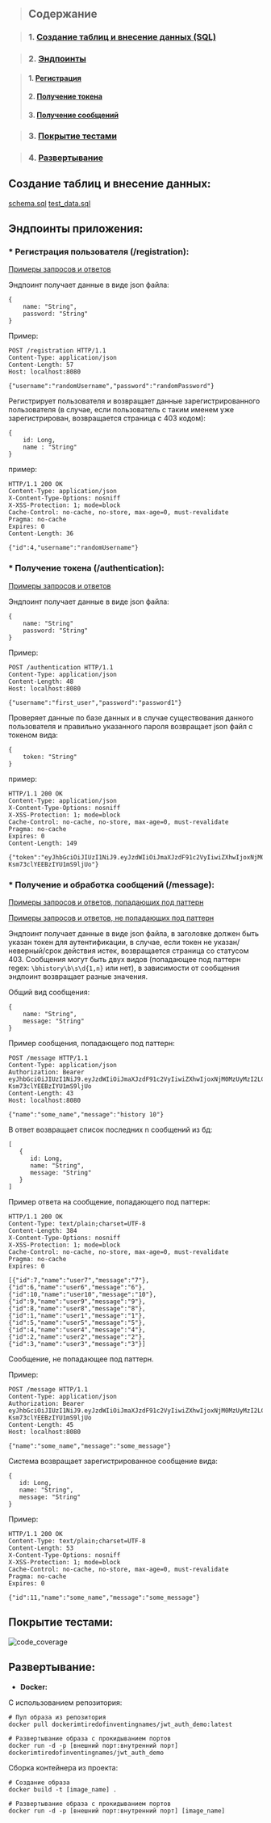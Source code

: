 > ## __Содержание__

> ### 1. [Создание таблиц и внесение данных (SQL)](#создание-таблиц-и-внесение-данных)

> ### 2. [Эндпоинты](#эндпоинты-приложения)

> #### 1. [Регистрация](#регистрация_пользователя_registration)
> #### 2. [Получение токена](#получение_токена_authentication)
> #### 3. [Получение сообщений](#получение_и_обработка_сообщений_message)

> ### 3. [Покрытие тестами](#покрытие_тестами)

> ### 4. [Развертывание](#развертывание)





## Создание таблиц и внесение данных: 
[schema.sql](https://github.com/codepink-glitch/jwt_auth_demo/blob/master/src/main/resources/schema.sql)
[test_data.sql](https://github.com/codepink-glitch/jwt_auth_demo/blob/master/src/test/resources/test_data.sql)

## Эндпоинты приложения:

### * __Регистрация пользователя (/registration):__

[Примеры запросов и ответов](https://github.com/codepink-glitch/jwt_auth_demo/tree/master/generated-snippets/registration)

Эндпоинт получает данные в виде json файла: 
```
{
    name: "String",
    password: "String"
}
```

Пример: 
```
POST /registration HTTP/1.1
Content-Type: application/json
Content-Length: 57
Host: localhost:8080

{"username":"randomUsername","password":"randomPassword"}
```

Регистрирует пользователя и возвращает данные зарегистрированного пользователя
(в случае, если пользователь с таким именем уже зарегистрирован, возвращается страница с 403 кодом):

```
{
    id: Long,
    name : "String"
}
```

пример:
```
HTTP/1.1 200 OK
Content-Type: application/json
X-Content-Type-Options: nosniff
X-XSS-Protection: 1; mode=block
Cache-Control: no-cache, no-store, max-age=0, must-revalidate
Pragma: no-cache
Expires: 0
Content-Length: 36

{"id":4,"username":"randomUsername"}
```

### * __Получение токена (/authentication):__

[Примеры запросов и ответов](https://github.com/codepink-glitch/jwt_auth_demo/tree/master/generated-snippets/authentication)

Эндпоинт получает данные в виде json файла:

```
{
    name: "String"
    password: "String" 
}
```

Пример:
```
POST /authentication HTTP/1.1
Content-Type: application/json
Content-Length: 48
Host: localhost:8080

{"username":"first_user","password":"password1"}
```

Проверяет данные по базе данных и в случае существования данного пользователя и правильно указанного пароля возвращает json файл с токеном вида:

```
{
    token: "String" 
}
```

пример:
```
HTTP/1.1 200 OK
Content-Type: application/json
X-Content-Type-Options: nosniff
X-XSS-Protection: 1; mode=block
Cache-Control: no-cache, no-store, max-age=0, must-revalidate
Pragma: no-cache
Expires: 0
Content-Length: 149

{"token":"eyJhbGciOiJIUzI1NiJ9.eyJzdWIiOiJmaXJzdF91c2VyIiwiZXhwIjoxNjM0MzUyMzI2LCJpYXQiOjE2MzQzNDg3MjZ9.hsC61Fn9pWJAkYzLjsB-Ksm73clYEEBzIYU1mS9ljUo"}
```

### * __Получение и обработка сообщений (/message):__

[Примеры запросов и ответов, попадающих под паттерн](https://github.com/codepink-glitch/jwt_auth_demo/tree/master/generated-snippets/message%20(requesting%20history))

[Примеры запросов и ответов, не попадающих под паттерн](https://github.com/codepink-glitch/jwt_auth_demo/tree/master/generated-snippets/message)

Эндпоинт получает данные в виде json файла, в заголовке должен быть указан токен для аутентификации, в случае, если токен не указан/неверный/срок действия истек,
возвращается страница со статусом 403.
Сообщения могут быть двух видов (попадающее под паттерн regex: ```\bhistory\b\s\d{1,n}``` или нет), в зависимости от сообщения эндпоинт возвращает разные значения.

Общий вид сообщения:

```
{
    name: "String",
    message: "String"
}
```


Пример сообщения, попадающего под паттерн:

``` 
POST /message HTTP/1.1
Content-Type: application/json
Authorization: Bearer eyJhbGciOiJIUzI1NiJ9.eyJzdWIiOiJmaXJzdF91c2VyIiwiZXhwIjoxNjM0MzUyMzI2LCJpYXQiOjE2MzQzNDg3MjZ9.hsC61Fn9pWJAkYzLjsB-Ksm73clYEEBzIYU1mS9ljUo
Content-Length: 43
Host: localhost:8080

{"name":"some_name","message":"history 10"}
```

В ответ возвращает список последних n сообщений из бд:

```
[
   {
      id: Long,
      name: "String",
      message: "String"
   }
]
```

Пример ответа на сообщение, попадающего под паттерн:

```
HTTP/1.1 200 OK
Content-Type: text/plain;charset=UTF-8
Content-Length: 384
X-Content-Type-Options: nosniff
X-XSS-Protection: 1; mode=block
Cache-Control: no-cache, no-store, max-age=0, must-revalidate
Pragma: no-cache
Expires: 0

[{"id":7,"name":"user7","message":"7"},{"id":6,"name":"user6","message":"6"},{"id":10,"name":"user10","message":"10"},{"id":9,"name":"user9","message":"9"},{"id":8,"name":"user8","message":"8"},{"id":1,"name":"user1","message":"1"},{"id":5,"name":"user5","message":"5"},{"id":4,"name":"user4","message":"4"},{"id":2,"name":"user2","message":"2"},{"id":3,"name":"user3","message":"3"}]
```

Сообщение, не попадающее под паттерн. 

Пример:

```
POST /message HTTP/1.1
Content-Type: application/json
Authorization: Bearer eyJhbGciOiJIUzI1NiJ9.eyJzdWIiOiJmaXJzdF91c2VyIiwiZXhwIjoxNjM0MzUyMzI2LCJpYXQiOjE2MzQzNDg3MjZ9.hsC61Fn9pWJAkYzLjsB-Ksm73clYEEBzIYU1mS9ljUo
Content-Length: 45
Host: localhost:8080

{"name":"some_name","message":"some_message"}
```

Система возвращает зарегистрированное сообщение вида:

```
{
   id: Long,
   name: "String",
   message: "String"
}
```

Пример:

```
HTTP/1.1 200 OK
Content-Type: text/plain;charset=UTF-8
Content-Length: 53
X-Content-Type-Options: nosniff
X-XSS-Protection: 1; mode=block
Cache-Control: no-cache, no-store, max-age=0, must-revalidate
Pragma: no-cache
Expires: 0

{"id":11,"name":"some_name","message":"some_message"}
```

## Покрытие тестами: 

![code_coverage](https://raw.githubusercontent.com/codepink-glitch/jwt_auth_demo/master/coverage_report/code_coverage.jpg)

## Развертывание: 

* __Docker:__

С использованием репозитория:

```
# Пул образа из репозитория
docker pull dockerimtiredofinventingnames/jwt_auth_demo:latest

# Развертывание образа с прокидыванием портов 
docker run -d -p [внешний порт:внутренний порт] dockerimtiredofinventingnames/jwt_auth_demo
```

Сборка контейнера из проекта: 

```
# Создание образа
docker build -t [image_name] .

# Развертывание образа с прокидыванием портов 
docker run -d -p [внешний порт:внутренний порт] [image_name]
```

